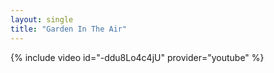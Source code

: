 ```yaml
---
layout: single
title: "Garden In The Air"
---
```


{% include video id="-ddu8Lo4c4jU" provider="youtube" %}


